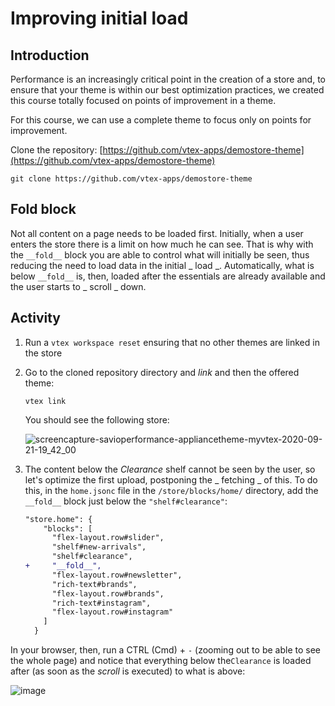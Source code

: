 # Improving initial load

## Introduction

Performance is an increasingly critical point in the creation of a store and, to ensure that your theme is within our best optimization practices, we created this course totally focused on points of improvement in a theme.

For this course, we can use a complete theme to focus only on points for improvement.

Clone the repository:
[https://github.com/vtex-apps/demostore-theme](https://github.com/vtex-apps/demostore-theme)

```
git clone https://github.com/vtex-apps/demostore-theme
```

## Fold block

Not all content on a page needs to be loaded first. Initially, when a user enters the store there is a limit on how much he can see. That is why with the `__fold__` block you are able to control what will initially be seen, thus reducing the need to load data in the initial _ load _. Automatically, what is below `__fold__` is, then, loaded after the essentials are already available and the user starts to _ scroll _ down.

## Activity

1. Run a `vtex workspace reset` ensuring that no other themes are linked in the store

2. Go to the cloned repository directory and _link_ and then the offered theme:

   ```
   vtex link
   ```

   You should see the following store:

   ![screencapture-savioperformance-appliancetheme-myvtex-2020-09-21-19_42_00](https://user-images.githubusercontent.com/18701182/93828834-91a87980-fc42-11ea-9f84-dd3053822621.png)

3. The content below the _Clearance_ shelf cannot be seen by the user, so let's optimize the first upload, postponing the _ fetching _ of this. To do this, in the `home.jsonc` file in the `/store/blocks/home/` directory, add the `__fold__` block just below the `"shelf#clearance"`:

   ```diff
   "store.home": {
       "blocks": [
         "flex-layout.row#slider",
         "shelf#new-arrivals",
         "shelf#clearance",
   +     "__fold__",
         "flex-layout.row#newsletter",
         "rich-text#brands",
         "flex-layout.row#brands",
         "rich-text#instagram",
         "flex-layout.row#instagram"
       ]
     }
   ```

In your browser, then, run a CTRL (Cmd) + `-` (zooming out to be able to see the whole page) and notice that everything below the`Clearance` is loaded after (as soon as the _scroll_ is executed) to what is above:

![image](https://user-images.githubusercontent.com/18701182/93830718-5fe5e180-fc47-11ea-9caf-f7b8a10b0a23.png)
